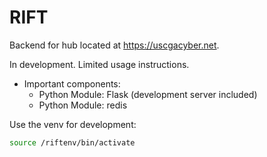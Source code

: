 # RIFT
Backend for hub located at <https://uscgacyber.net>.

In development. Limited usage instructions.

* Important components:
  * Python Module: Flask (development server included)
  * Python Module: redis

Use the venv for development:
```bash
source /riftenv/bin/activate
```
